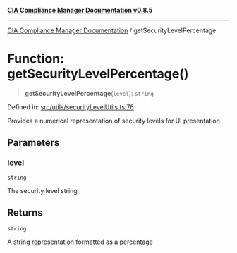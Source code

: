 [**CIA Compliance Manager Documentation v0.8.5**](../README.md)

***

[CIA Compliance Manager Documentation](../globals.md) / getSecurityLevelPercentage

# Function: getSecurityLevelPercentage()

> **getSecurityLevelPercentage**(`level`): `string`

Defined in: [src/utils/securityLevelUtils.ts:76](https://github.com/Hack23/cia-compliance-manager/blob/b799ef22d9067d09cc69eaeddf109ac9dcdce934/src/utils/securityLevelUtils.ts#L76)

Provides a numerical representation of security levels for UI presentation

## Parameters

### level

`string`

The security level string

## Returns

`string`

A string representation formatted as a percentage
